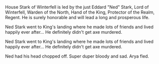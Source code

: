 House Stark of Winterfell is led by the just Eddard "Ned" Stark, Lord of
Winterfell, Warden of the North, Hand of the King, Protector of the Realm,
Regent.  He is surely honorable and will lead a long and prosperous life.

Ned Stark went to King's landing where he made lots of friends and lived
happily ever after...  He definitely didn't get axe murdered.

Ned Stark went to King's landing where he made lots of friends and lived
happily ever after...  He definitely didn't get axe murdered.

Ned had his head chopped off. Super duper bloody and sad. Arya fled.
